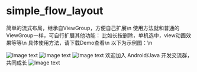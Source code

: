 # simple_flow_layout

简单的流式布局，继承自ViewGroup，方便自己扩展\n
使用方法就和普通的ViewGroup一样，可自行扩展其他功能：
比如长按删除，单机选中，view动画效果等等\n
具体使用方法，请下载Demo查看\n
以下为示例图：\n

![Image text](https://github.com/SmartKidsLOL/simple_flow_layout/raw/master/sample11.png)
![Image text](https://github.com/SmartKidsLOL/simple_flow_layout/raw/master/sample12.png)
![Image text](https://github.com/SmartKidsLOL/simple_flow_layout/raw/master/sample13.png)
欢迎加入 Android/Java 开发交流群，共同成长
![Image text](https://github.com/SmartKidsLOL/simple_flow_layout/raw/master/sample14.png)
